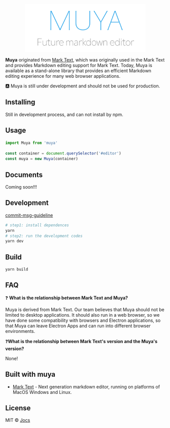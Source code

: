 <p  align="center"><img  src="./logo.jpg"  alt="muya"  height="150"></p>



**Muya** originated from [Mark Text](https://github.com/marktext/marktext), which was originally used in the Mark Text and provides Markdown editing support for Mark Text. Today, Muya is available as a stand-alone library that provides an efficient Markdown editing experience for many web browser applications.

:a: Muya is still under development and should not be used for production.

## Installing

Still in development process, and can not install by npm.

## Usage

```javascript
import Muya from 'muya'

const container = document.querySelector('#editor')
const muya = new Muya(container)
```

## Documents

Coming soon!!!

## Development

[commit-msg-guideline](https://github.com/angular/angular/blob/master/CONTRIBUTING.md#-commit-message-guidelines)

```sh
# step1: install dependences
yarn
# step2: run the development codes
yarn dev
```

## Build

```sh
yarn build
```

## FAQ

❓ **What is the relationship between Mark Text and Muya?**

Muya is derived from Mark Text. Our team believes that Muya should not be limited to desktop applications. It should also run in a web browser, so we have done some compatibility with browsers and Electron applications, so that Muya can leave Electron Apps and can run into different browser environments.

❓**What is the relationship between Mark Text's version and the Muya's version?**

None!

## Built with muya

- [Mark Text](https://github.com/marktext/marktext) - Next generation markdown editor, running on platforms of MacOS Windows and Linux.

## License

MIT © [Jocs](https://github.com/Jocs)
